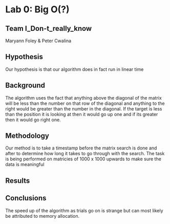 # Lab 0: Big O(?)
## Team I_Don-t_really_know
Maryann Foley & Peter Cwalina

## Hypothesis
Our hypothesis is that our algorithm does in fact run in linear time

## Background
The algorithm uses the fact that anything above the diagonal of the matrix  will be less than the number on that row of the diagonal and anything to the right would be greater than the number in the diagonal.  If the target is less than the position it is looking at then it would go up one and if its greater then it would go right one.

## Methodology
Our method is to take a timestamp before the matrix search is done and after to determine how long it takes to go through with the search.
The task is being performed on matricies of 1000 x 1000 upwards to make sure the data is meaningful

## Results

## Conclusions
The speed up of the algorithm as trials go on is strange but can most likely be attributed to memory allocation.

 
